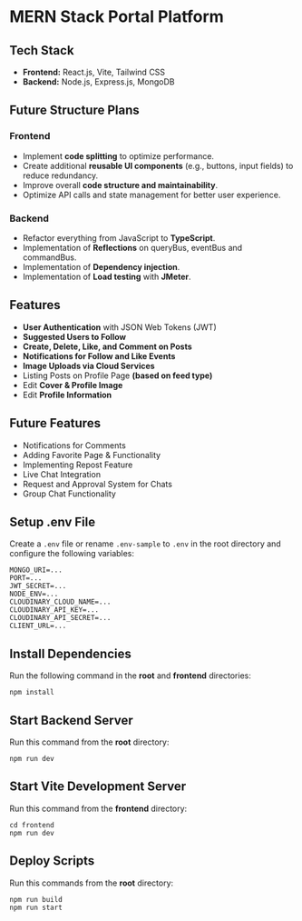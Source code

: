 # MERN Stack Portal Platform

## Tech Stack

-   **Frontend:** React.js, Vite, Tailwind CSS
-   **Backend:** Node.js, Express.js, MongoDB

## Future Structure Plans

### Frontend

-   Implement **code splitting** to optimize performance.
-   Create additional **reusable UI components** (e.g., buttons, input fields) to reduce redundancy.
-   Improve overall **code structure and maintainability**.
-   Optimize API calls and state management for better user experience.

### Backend

-   Refactor everything from JavaScript to **TypeScript**.
-   Implementation of **Reflections** on queryBus, eventBus and commandBus.
-   Implementation of **Dependency injection**.
-   Implementation of **Load testing** with **JMeter**.

## Features

-   **User Authentication** with JSON Web Tokens (JWT)
-   **Suggested Users to Follow**
-   **Create, Delete, Like, and Comment on Posts**
-   **Notifications for Follow and Like Events**
-   **Image Uploads via Cloud Services**
-   Listing Posts on Profile Page **(based on feed type)**
-   Edit **Cover & Profile Image**
-   Edit **Profile Information**

## Future Features

-   Notifications for Comments
-   Adding Favorite Page & Functionality
-   Implementing Repost Feature
-   Live Chat Integration
-   Request and Approval System for Chats
-   Group Chat Functionality

## Setup .env File

Create a `.env` file or rename `.env-sample` to `.env` in the root directory and configure the following variables:

```env
MONGO_URI=...
PORT=...
JWT_SECRET=...
NODE_ENV=...
CLOUDINARY_CLOUD_NAME=...
CLOUDINARY_API_KEY=...
CLOUDINARY_API_SECRET=...
CLIENT_URL=...
```

## Install Dependencies

Run the following command in the **root** and **frontend** directories:

```shell
npm install
```

## Start Backend Server

Run this command from the **root** directory:

```shell
npm run dev
```

## Start Vite Development Server

Run this command from the **frontend** directory:

```shell
cd frontend
npm run dev
```

## Deploy Scripts

Run this commands from the **root** directory:

```shell
npm run build
npm run start
```
